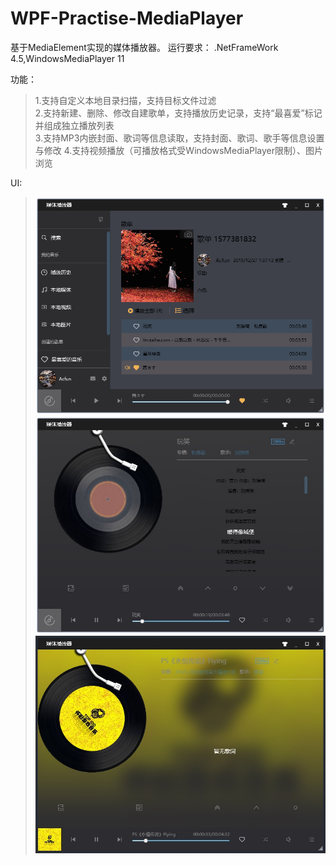 # WPF-Practise-MediaPlayer
基于MediaElement实现的媒体播放器。
运行要求：
        .NetFrameWork 4.5,WindowsMediaPlayer 11
  
  功能：  
  >1.支持自定义本地目录扫描，支持目标文件过滤  
  >2.支持新建、删除、修改自建歌单，支持播放历史记录，支持“最喜爱”标记并组成独立播放列表  
  >3.支持MP3内嵌封面、歌词等信息读取，支持封面、歌词、歌手等信息设置与修改
  >4.支持视频播放（可播放格式受WindowsMediaPlayer限制）、图片浏览

UI:  
>![UI/Main](https://github.com/IPpaTsuEr/WPF-Practise-MediaPlayer/raw/master/UI/UI_Main.png)  
>![UI/Play](https://github.com/IPpaTsuEr/WPF-Practise-MediaPlayer/raw/master/UI/UI_Play.jpg)  
>![UI/PlayCover](https://github.com/IPpaTsuEr/WPF-Practise-MediaPlayer/raw/master/UI/UI_PlayWithCover.jpg)
